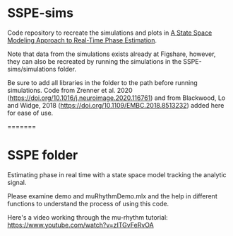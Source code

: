 # SSPE-sims
Code repository to recreate the simulations and plots in [A State Space Modeling Approach to Real-Time Phase Estimation](https://elifesciences.org/articles/68803). 
 
Note that data from the simulations exists already at Figshare, however, they can also be recreated by running the simulations 
in the SSPE-sims/simulations folder. 
 
Be sure to add all libraries in the folder to the path before running simulations. 
Code from Zrenner et al. 2020 (https://doi.org/10.1016/j.neuroimage.2020.116761) 
and from Blackwood, Lo and Widge, 2018 (https://doi.org/10.1109/EMBC.2018.8513232) added here for ease of use. 

=======
# SSPE folder
Estimating phase in real time with a state space model tracking the analytic signal.
 
Please examine demo and muRhythmDemo.mlx and the help in different functions to understand the process of using this code.

Here's a video working through the mu-rhythm tutorial: https://www.youtube.com/watch?v=zITGvFeRvOA